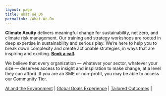```yaml
---
layout: page
title: What We Do
permalink: /What-We-Do
---
```


**Climate Acuity** delivers meaningful change for sustainability, net zero, and climate risk management. Our training and strategy workshops are rooted in deep expertise in sustainability and serious play. We’re here to help you to break down complexity and create actionable strategies, in ways that are inspiring and exciting. **[Book a call](mailto:j.c.walton@sussex.ac.uk).**

We believe that every organization — whatever your sector, whatever your size — deserves access to insight and inspiration to make change, at a level they can afford. If you are an SME or non-profit, you may be able to access our Community Tier.

[AI and the Environment](AI-Workshop) | 
[Global Goals Experience](/Global-Goals-Experience) |
[Tailored Outcomes](/Tailored-Outcomes) |




